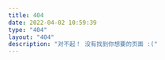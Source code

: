 ```yaml
---
title: 404
date: 2022-04-02 10:59:39
type: "404"
layout: "404"
description: "对不起！ 没有找到你想要的页面 :("
---
```

